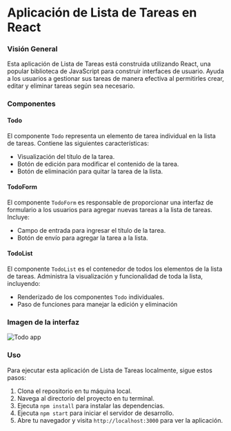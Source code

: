 # Aplicación de Lista de Tareas en React

### Visión General

Esta aplicación de Lista de Tareas está construida utilizando React, una popular biblioteca de JavaScript para construir interfaces de usuario. Ayuda a los usuarios a gestionar sus tareas de manera efectiva al permitirles crear, editar y eliminar tareas según sea necesario.

### Componentes

#### Todo

El componente `Todo` representa un elemento de tarea individual en la lista de tareas. Contiene las siguientes características:

- Visualización del título de la tarea.
- Botón de edición para modificar el contenido de la tarea.
- Botón de eliminación para quitar la tarea de la lista.

#### TodoForm

El componente `TodoForm` es responsable de proporcionar una interfaz de formulario a los usuarios para agregar nuevas tareas a la lista de tareas. Incluye:

- Campo de entrada para ingresar el título de la tarea.
- Botón de envío para agregar la tarea a la lista.

#### TodoList

El componente `TodoList` es el contenedor de todos los elementos de la lista de tareas. Administra la visualización y funcionalidad de toda la lista, incluyendo:

- Renderizado de los componentes `Todo` individuales.
- Paso de funciones para manejar la edición y eliminación

### Imagen de la interfaz

![Todo app](./src/Captura.png)


### Uso

Para ejecutar esta aplicación de Lista de Tareas localmente, sigue estos pasos:

1. Clona el repositorio en tu máquina local.
2. Navega al directorio del proyecto en tu terminal.
3. Ejecuta `npm install` para instalar las dependencias.
4. Ejecuta `npm start` para iniciar el servidor de desarrollo.
5. Abre tu navegador y visita `http://localhost:3000` para ver la aplicación.
